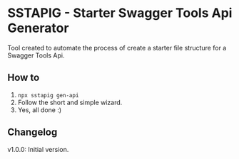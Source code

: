 # SSTAPIG - Starter Swagger Tools Api Generator
Tool created to automate the process of create a starter file structure for a Swagger Tools Api.

## How to
1. `npx sstapig gen-api`
1. Follow the short and simple wizard.
1. Yes, all done :)

## Changelog
v1.0.0: Initial version.
